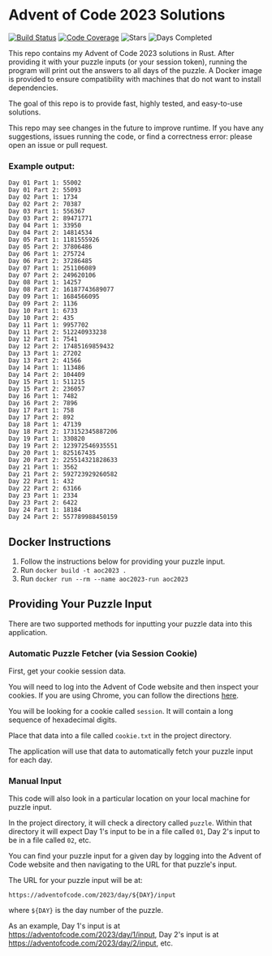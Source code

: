 # Advent of Code 2023 Solutions

[![Build Status](https://github.com/akaritakai/AdventOfCode2023/actions/workflows/main.yml/badge.svg)](https://github.com/akaritakai/AdventOfCode2023/actions)
[![Code Coverage](https://img.shields.io/codecov/c/github/akaritakai/AdventOfCode2023.svg)](https://codecov.io/gh/akaritakai/AdventOfCode2023)
![Stars](https://img.shields.io/badge/gold%20stars%20⭐-48-yellow)
![Days Completed](https://img.shields.io/badge/days%20completed-24-green)

This repo contains my Advent of Code 2023 solutions in Rust. After providing it with your puzzle inputs (or your
session token), running the program will print out the answers to all days of the puzzle. A Docker image is provided to
ensure compatibility with machines that do not want to install dependencies.

The goal of this repo is to provide fast, highly tested, and easy-to-use solutions.

This repo may see changes in the future to improve runtime. If you have any suggestions, issues running the code, or
find a correctness error: please open an issue or pull request.

### Example output:
```
Day 01 Part 1: 55002
Day 01 Part 2: 55093
Day 02 Part 1: 1734
Day 02 Part 2: 70387
Day 03 Part 1: 556367
Day 03 Part 2: 89471771
Day 04 Part 1: 33950
Day 04 Part 2: 14814534
Day 05 Part 1: 1181555926
Day 05 Part 2: 37806486
Day 06 Part 1: 275724
Day 06 Part 2: 37286485
Day 07 Part 1: 251106089
Day 07 Part 2: 249620106
Day 08 Part 1: 14257
Day 08 Part 2: 16187743689077
Day 09 Part 1: 1684566095
Day 09 Part 2: 1136
Day 10 Part 1: 6733
Day 10 Part 2: 435
Day 11 Part 1: 9957702
Day 11 Part 2: 512240933238
Day 12 Part 1: 7541
Day 12 Part 2: 17485169859432
Day 13 Part 1: 27202
Day 13 Part 2: 41566
Day 14 Part 1: 113486
Day 14 Part 2: 104409
Day 15 Part 1: 511215
Day 15 Part 2: 236057
Day 16 Part 1: 7482
Day 16 Part 2: 7896
Day 17 Part 1: 758
Day 17 Part 2: 892
Day 18 Part 1: 47139
Day 18 Part 2: 173152345887206
Day 19 Part 1: 330820
Day 19 Part 2: 123972546935551
Day 20 Part 1: 825167435
Day 20 Part 2: 225514321828633
Day 21 Part 1: 3562
Day 21 Part 2: 592723929260582
Day 22 Part 1: 432
Day 22 Part 2: 63166
Day 23 Part 1: 2334
Day 23 Part 2: 6422
Day 24 Part 1: 18184
Day 24 Part 2: 557789988450159
```

## Docker Instructions

1. Follow the instructions below for providing your puzzle input.
2. Run `docker build -t aoc2023 .`
3. Run `docker run --rm --name aoc2023-run aoc2023`

## Providing Your Puzzle Input

There are two supported methods for inputting your puzzle data into this application.

### Automatic Puzzle Fetcher (via Session Cookie)

First, get your cookie session data.

You will need to log into the Advent of Code website and then inspect your cookies.
If you are using Chrome, you can follow the directions [here](https://developers.google.com/web/tools/chrome-devtools/storage/cookies).

You will be looking for a cookie called `session`. It will contain a long sequence of hexadecimal digits.

Place that data into a file called `cookie.txt` in the project directory.

The application will use that data to automatically fetch your puzzle input for each day.

### Manual Input

This code will also look in a particular location on your local machine for puzzle input.

In the project directory, it will check a directory called `puzzle`.
Within that directory it will expect Day 1's input to be in a file called `01`, Day 2's input to be in a file called `02`, etc.

You can find your puzzle input for a given day by logging into the Advent of Code website and then navigating to the URL
for that puzzle's input.

The URL for your puzzle input will be at:
```
https://adventofcode.com/2023/day/${DAY}/input
```
where `${DAY}` is the day number of the puzzle.

As an example, Day 1's input is at https://adventofcode.com/2023/day/1/input,
Day 2's input is at https://adventofcode.com/2023/day/2/input, etc.

